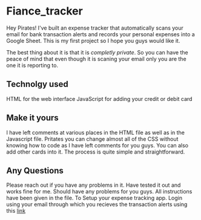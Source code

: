 # Fiance_tracker
Hey Pirates! I've built an expense tracker that automatically scans your email for bank transaction alerts and records your personal expenses into a Google Sheet. This is my first project so I hope you guys would like it.

The best thing about it is that it is *completly private*. So you can have the peace of mind that even though it is scaning your email only you are the one it is reporting to.

## **Technolgy used**

HTML for the web interface
JavaScript for adding your credit or debit card

## **Make it yours**

I have left comments at various places in the HTML file as well as in the Javascript file. Pritates you can change almost all of the CSS without knowing how to code as I have left comments for you guys. You can also add other cards into it. The process is quite simple and straightforward.
## Any Questions
Please reach out if you have any problems in it. Have tested it out and works fine for me. Should have any problems for you guys.
All instructions have been given in the file.
To Setup your expense tracking app. Login using your email through which you recieves the transaction alerts using this [link](https://script.google.com/macros/s/AKfycbxWlNdtIp8Y0hu663JsKA8DvsjXvoJGVDhA16UEhbVKD5nz-PZPbssiXKxZEjfinZnw/exec)
